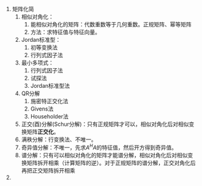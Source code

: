 1. 矩阵化简
	1. 相似对角化：
		1. 能相似对角化的矩阵：代数重数等于几何重数。正规矩阵、幂等矩阵
		2. 方法：求特征值与特征向量。
	2. Jordan标准型：
		1. 初等变换法
		2. 行列式因子法
	3. 最小多项式：
		1. 行列式因子法
		2. 试探法
		3. Jordan标准型法
	4. QR分解
		1. 施密特正交化法 
		2. Givens法
		3. Householder法
	5. 正交(酉)分解(Schur分解)：只有正规矩阵才可以，相似对角化后对相似变换矩阵**正交化**。
	6. 满秩分解：行变换法、不唯一。
	7. 奇异值分解：不唯一，先求$A^HA$的特征值，然后开方得到奇异值。
	8. 谱分解：只有可以相似对角化的矩阵才能谱分解，相似对角化后对相似变换矩阵拆开相乘（计算矩阵的逆）。对于正规矩阵的谱分解，正交对角化后再把正交矩阵拆开相乘
2. 